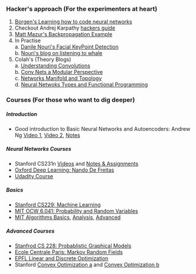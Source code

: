 
### Hacker's approach (For the experimenters at heart)
1. [Borgen's Learning how to code neural networks](https://medium.com/learning-new-stuff/how-to-learn-neural-networks-758b78f2736e#.7h9oewp6f)
2. Checkout Andrej Karpathy [hackers guide](http://karpathy.github.io/neuralnets/)
3. [Matt Mazur's Backpropagation Example](https://mattmazur.com/2015/03/17/a-step-by-step-backpropagation-example/)
4. In Practise   
   a. [Danile Nouri's Facial KeyPoint Detection](http://danielnouri.org/notes/2014/12/17/using-convolutional-neural-nets-to-detect-facial-keypoints-tutorial/)  
   b. [Nouri's blog on listening to whale](http://danielnouri.org/notes/2014/01/10/using-deep-learning-to-listen-for-whales/)
5. Colah's (Theory Blogs)  
  a. [Understanding Convolutions](http://colah.github.io/posts/2014-07-Understanding-Convolutions/)  
  b. [Conv Nets a Modular Perspective](http://colah.github.io/posts/2014-07-Conv-Nets-Modular/)  
  c. [Networks Manifold and Topology](http://colah.github.io/posts/2014-03-NN-Manifolds-Topology/)  
  d. [Neural Netwoks Types and Functional Programming](http://colah.github.io/posts/2015-09-NN-Types-FP/)  
  
### Courses (For those who want to dig deeper)

##### Introduction
* Good introduction to Basic Neural Networks and Autoencoders: Andrew Ng [Video 1](https://web.stanford.edu/class/cs294a/video1.html), [Video 2](https://web.stanford.edu/class/cs294a/videor2.html), [Notes](https://web.stanford.edu/class/cs294a/handouts.html)
 
##### Neural Networks Courses
* Stanford CS231n [Videos](https://www.youtube.com/watch?v=2uiulzZxmGg) and [Notes & Assignments](http://cs231n.github.io/)
* [Oxford Deep Learning: Nando De Freitas](https://www.youtube.com/watch?v=PlhFWT7vAEw)
* [Udadity Course](https://www.udacity.com/course/deep-learning--ud730)

##### Basics
* [Stanford CS229: Machine Learning](https://see.stanford.edu/Course/CS229)
* [MIT OCW 6.041: Probability and Random Variables](http://ocw.mit.edu/courses/electrical-engineering-and-computer-science/6-041-probabilistic-systems-analysis-and-applied-probability-fall-2010/index.htm)
* [MIT Algorithms Basics](http://ocw.mit.edu/courses/electrical-engineering-and-computer-science/6-006-introduction-to-algorithms-fall-2011/), [Analysis](http://ocw.mit.edu/courses/electrical-engineering-and-computer-science/6-046j-design-and-analysis-of-algorithms-spring-2015/), [Advanced](http://people.csail.mit.edu/moitra/854.html)

##### Advanced Courses
* [Stanfrod CS 228: Probablistic Graphical Models](https://www.coursera.org/learn/probabilistic-graphical-models)
* [Ecole Centrale Paris: Markov Random Fields]()
* [EPFL Linear and Discrete Optimization](https://www.class-central.com/mooc/526/coursera-linear-and-discrete-optimization)
* Stanford [Convex Optimization a](https://see.stanford.edu/Course/EE364A) and [Convex Optimization b](https://see.stanford.edu/Course/EE364B)

